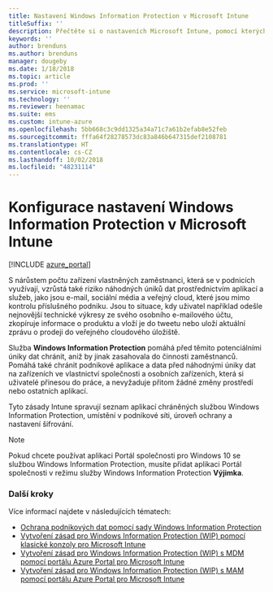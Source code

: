 ```yaml
---
title: Nastavení Windows Information Protection v Microsoft Intune
titleSuffix: ''
description: Přečtěte si o nastaveních Microsoft Intune, pomocí kterých můžete spravovat Windows Information Protection.
keywords: ''
author: brenduns
ms.author: brenduns
manager: dougeby
ms.date: 1/18/2018
ms.topic: article
ms.prod: ''
ms.service: microsoft-intune
ms.technology: ''
ms.reviewer: heenamac
ms.suite: ems
ms.custom: intune-azure
ms.openlocfilehash: 5bb668c3c9dd1325a34a71c7a61b2efab8e52feb
ms.sourcegitcommit: fffa64f28278573dc83a846b647315def2108781
ms.translationtype: HT
ms.contentlocale: cs-CZ
ms.lasthandoff: 10/02/2018
ms.locfileid: "48231114"
---
```

# <a name="how-to-configure-windows-information-protection-in-microsoft-intune"></a>Konfigurace nastavení Windows Information Protection v Microsoft Intune

[!INCLUDE [azure_portal](./includes/azure_portal.md)]

S nárůstem počtu zařízení vlastněných zaměstnanci, která se v podnicích využívají, vzrůstá také riziko náhodných úniků dat prostřednictvím aplikací a služeb, jako jsou e-mail, sociální média a veřejný cloud, které jsou mimo kontrolu příslušného podniku. Jsou to situace, kdy uživatel například odešle nejnovější technické výkresy ze svého osobního e-mailového účtu, zkopíruje informace o produktu a vloží je do tweetu nebo uloží aktuální zprávu o prodeji do veřejného cloudového úložiště.

Služba **Windows Information Protection** pomáhá před těmito potenciálními úniky dat chránit, aniž by jinak zasahovala do činnosti zaměstnanců. Pomáhá také chránit podnikové aplikace a data před náhodnými úniky dat na zařízeních ve vlastnictví společnosti a osobních zařízeních, která si uživatelé přinesou do práce, a nevyžaduje přitom žádné změny prostředí nebo ostatních aplikací.

Tyto zásady Intune spravují seznam aplikací chráněných službou Windows Information Protection, umístění v podnikové síti, úroveň ochrany a nastavení šifrování.

>[!NOTE]
> Pokud chcete používat aplikaci Portál společnosti pro Windows 10 se službou Windows Information Protection, musíte přidat aplikaci Portál společnosti v režimu služby Windows Information Protection **Výjimka**. 

### <a name="next-steps"></a>Další kroky
Více informací najdete v následujících tématech:
-  [Ochrana podnikových dat pomocí sady Windows Information Protection](https://technet.microsoft.com/itpro/windows/keep-secure/protect-enterprise-data-using-wip)
- [Vytvoření zásad pro Windows Information Protection (WIP) pomocí klasické konzoly pro Microsoft Intune](https://docs.microsoft.com/windows/threat-protection/windows-information-protection/create-wip-policy-using-intune)
- [Vytvoření zásad pro Windows Information Protection (WIP) s MDM pomocí portálu Azure Portal pro Microsoft Intune](https://docs.microsoft.com/windows/threat-protection/windows-information-protection/create-wip-policy-using-intune-azure)
- [Vytvoření zásad pro Windows Information Protection (WIP) s MAM pomocí portálu Azure Portal pro Microsoft Intune](https://docs.microsoft.com/windows/threat-protection/windows-information-protection/create-wip-policy-using-mam-intune-azure)
